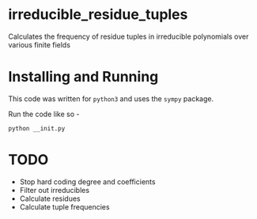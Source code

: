 # irreducible_residue_tuples
Calculates the frequency of residue tuples in irreducible polynomials over various finite fields

# Installing and Running
This code was written for `python3` and uses the `sympy` package.

Run the code like so -
```
python __init.py
```

# TODO

* Stop hard coding degree and coefficients
* Filter out irreducibles
* Calculate residues
* Calculate tuple frequencies
